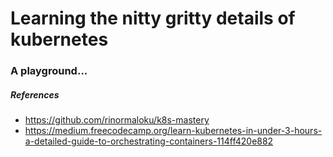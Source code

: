 # Learning the nitty gritty details of kubernetes
### A playground...


##### References
* https://github.com/rinormaloku/k8s-mastery
* https://medium.freecodecamp.org/learn-kubernetes-in-under-3-hours-a-detailed-guide-to-orchestrating-containers-114ff420e882
